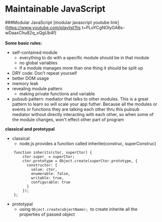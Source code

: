 # Maintainable JavaScript

###Modular JavaScript
[modular javascript youtube link](https://www.youtube.com/playlist?lis
t=PLoYCgNOIyGABs-wDaaxChu82q_xQgUb4f)
<br />
<br />
**Some basic rules:**
- self-contained module
    - everything to do with a specific module should be in that module
    - no global variables
    - if a module manages more than one thing it should be split up
- DRY code: Don't repeat yourself
- better DOM usage
- memory leak
- revealing module pattern
    - making private functions and variable
- pubsub pattern: mediator that talks to other modules. This is a great pattern to learn so will scale your app futher. Because all the modules or events or functions they are talking each other thru this pubsub mediator without directly interacting with each other, so when some of the module changes, won't effect other part of program

**classical and prototypal**
- classical
  - node.js provides a function called inherite(construc, superConstruc) <br />
```
    function inherits(ctor, superCtor) {
        ctor.super_ = superCtor;
        ctor.prototype = Object.create(superCtor.prototype, {
          constructor: {
            value: ctor,
            enumerable: false,
            writable: true,
            configurable: true
          }
        });
    };
```
  - prototypal
     - using ```Object.create(objectName); ```to create inherite all the properties of passed object

